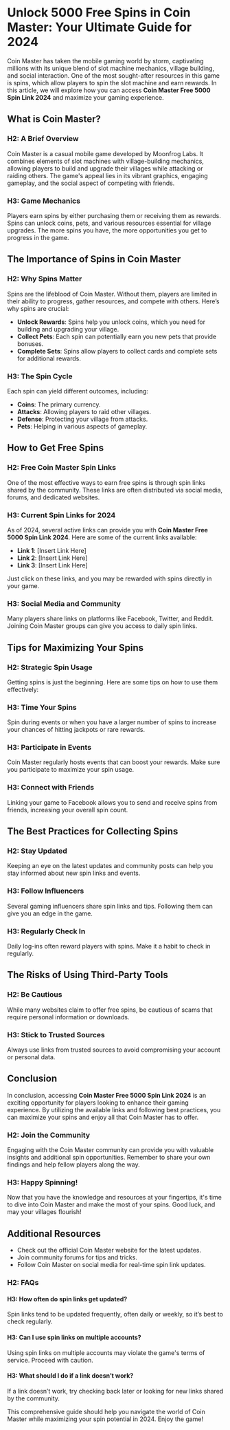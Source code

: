# Unlock 5000 Free Spins in Coin Master: Your Ultimate Guide for 2024

Coin Master has taken the mobile gaming world by storm, captivating millions with its unique blend of slot machine mechanics, village building, and social interaction. One of the most sought-after resources in this game is spins, which allow players to spin the slot machine and earn rewards. In this article, we will explore how you can access **Coin Master Free 5000 Spin Link 2024** and maximize your gaming experience.

## What is Coin Master?

### H2: A Brief Overview

Coin Master is a casual mobile game developed by Moonfrog Labs. It combines elements of slot machines with village-building mechanics, allowing players to build and upgrade their villages while attacking or raiding others. The game's appeal lies in its vibrant graphics, engaging gameplay, and the social aspect of competing with friends.

### H3: Game Mechanics

Players earn spins by either purchasing them or receiving them as rewards. Spins can unlock coins, pets, and various resources essential for village upgrades. The more spins you have, the more opportunities you get to progress in the game.

## The Importance of Spins in Coin Master

### H2: Why Spins Matter

Spins are the lifeblood of Coin Master. Without them, players are limited in their ability to progress, gather resources, and compete with others. Here’s why spins are crucial:

- **Unlock Rewards**: Spins help you unlock coins, which you need for building and upgrading your village.
- **Collect Pets**: Each spin can potentially earn you new pets that provide bonuses.
- **Complete Sets**: Spins allow players to collect cards and complete sets for additional rewards.

### H3: The Spin Cycle

Each spin can yield different outcomes, including:

- **Coins**: The primary currency.
- **Attacks**: Allowing players to raid other villages.
- **Defense**: Protecting your village from attacks.
- **Pets**: Helping in various aspects of gameplay.

## How to Get Free Spins

### H2: Free Coin Master Spin Links

One of the most effective ways to earn free spins is through spin links shared by the community. These links are often distributed via social media, forums, and dedicated websites.

### H3: Current Spin Links for 2024

As of 2024, several active links can provide you with **Coin Master Free 5000 Spin Link 2024**. Here are some of the current links available:

- **Link 1**: [Insert Link Here]
- **Link 2**: [Insert Link Here]
- **Link 3**: [Insert Link Here]

Just click on these links, and you may be rewarded with spins directly in your game.

### H3: Social Media and Community

Many players share links on platforms like Facebook, Twitter, and Reddit. Joining Coin Master groups can give you access to daily spin links.

## Tips for Maximizing Your Spins

### H2: Strategic Spin Usage

Getting spins is just the beginning. Here are some tips on how to use them effectively:

### H3: Time Your Spins

Spin during events or when you have a larger number of spins to increase your chances of hitting jackpots or rare rewards.

### H3: Participate in Events

Coin Master regularly hosts events that can boost your rewards. Make sure you participate to maximize your spin usage.

### H3: Connect with Friends

Linking your game to Facebook allows you to send and receive spins from friends, increasing your overall spin count.

## The Best Practices for Collecting Spins

### H2: Stay Updated

Keeping an eye on the latest updates and community posts can help you stay informed about new spin links and events.

### H3: Follow Influencers

Several gaming influencers share spin links and tips. Following them can give you an edge in the game.

### H3: Regularly Check In

Daily log-ins often reward players with spins. Make it a habit to check in regularly.

## The Risks of Using Third-Party Tools

### H2: Be Cautious

While many websites claim to offer free spins, be cautious of scams that require personal information or downloads.

### H3: Stick to Trusted Sources

Always use links from trusted sources to avoid compromising your account or personal data.

## Conclusion

In conclusion, accessing **Coin Master Free 5000 Spin Link 2024** is an exciting opportunity for players looking to enhance their gaming experience. By utilizing the available links and following best practices, you can maximize your spins and enjoy all that Coin Master has to offer.

### H2: Join the Community

Engaging with the Coin Master community can provide you with valuable insights and additional spin opportunities. Remember to share your own findings and help fellow players along the way.

### H3: Happy Spinning!

Now that you have the knowledge and resources at your fingertips, it's time to dive into Coin Master and make the most of your spins. Good luck, and may your villages flourish!

## Additional Resources

- Check out the official Coin Master website for the latest updates.
- Join community forums for tips and tricks.
- Follow Coin Master on social media for real-time spin link updates.

### H2: FAQs

#### H3: How often do spin links get updated?

Spin links tend to be updated frequently, often daily or weekly, so it’s best to check regularly.

#### H3: Can I use spin links on multiple accounts?

Using spin links on multiple accounts may violate the game's terms of service. Proceed with caution.

#### H3: What should I do if a link doesn’t work?

If a link doesn’t work, try checking back later or looking for new links shared by the community.

This comprehensive guide should help you navigate the world of Coin Master while maximizing your spin potential in 2024. Enjoy the game!
